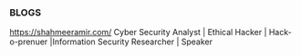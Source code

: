 ### BLOGS ###

https://shahmeeramir.com/ Cyber Security Analyst | Ethical Hacker | Hack-o-prenuer |Information Security Researcher | Speaker

